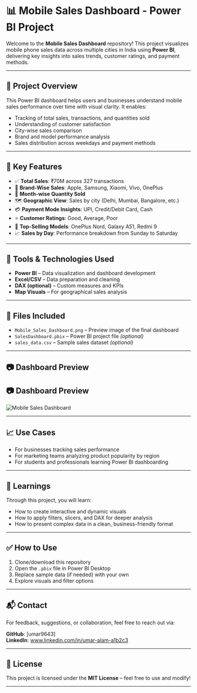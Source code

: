 # 📊 Mobile Sales Dashboard - Power BI Project

Welcome to the **Mobile Sales Dashboard** repository! This project visualizes mobile phone sales data across multiple cities in India using **Power BI**, delivering key insights into sales trends, customer ratings, and payment methods.

---

## 🚀 Project Overview

This Power BI dashboard helps users and businesses understand mobile sales performance over time with visual clarity. It enables:

- Tracking of total sales, transactions, and quantities sold
- Understanding of customer satisfaction
- City-wise sales comparison
- Brand and model performance analysis
- Sales distribution across weekdays and payment methods

---

## 📌 Key Features

- ✅ **Total Sales**: ₹70M across 327 transactions
- 🧾 **Brand-Wise Sales**: Apple, Samsung, Xiaomi, Vivo, OnePlus
- 📅 **Month-wise Quantity Sold**
- 🗺️ **Geographic View**: Sales by city (Delhi, Mumbai, Bangalore, etc.)
- 💳 **Payment Mode Insights**: UPI, Credit/Debit Card, Cash
- ⭐ **Customer Ratings**: Good, Average, Poor
- 📱 **Top-Selling Models**: OnePlus Nord, Galaxy A51, Redmi 9
- 📈 **Sales by Day**: Performance breakdown from Sunday to Saturday

---

## 🧰 Tools & Technologies Used

- **Power BI** – Data visualization and dashboard development
- **Excel/CSV** – Data preparation and cleaning
- **DAX (optional)** – Custom measures and KPIs
- **Map Visuals** – For geographical sales analysis

---

## 📁 Files Included

- `Mobile_Sales_Dashboard.png` – Preview image of the final dashboard
- `SalesDashboard.pbix` – Power BI project file *(optional)*
- `sales_data.csv` – Sample sales dataset *(optional)*

---

## 📷 Dashboard Preview

## 📷 Dashboard Preview

![Mobile Sales Dashboard](Mobile_Sales_Dashboard.png)


---

## 📈 Use Cases

- For businesses tracking sales performance
- For marketing teams analyzing product popularity by region
- For students and professionals learning Power BI dashboarding

---

## 🧠 Learnings

Through this project, you will learn:
- How to create interactive and dynamic visuals
- How to apply filters, slicers, and DAX for deeper analysis
- How to present complex data in a clean, business-friendly format

---

## ✅ How to Use

1. Clone/download this repository
2. Open the `.pbix` file in Power BI Desktop
3. Replace sample data (if needed) with your own
4. Explore visuals and filter options

---

## 📬 Contact

For feedback, suggestions, or collaboration, feel free to reach out via:

**GitHub**: [umar9643]  
**LinkedIn**: www.linkedin.com/in/umar-alam-a1b2c3



---

## 📝 License

This project is licensed under the **MIT License** – feel free to use and modify!

---

